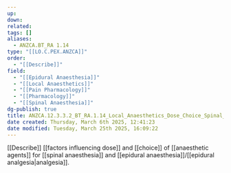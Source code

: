 ```yaml
---
up: 
down: 
related: 
tags: []
aliases:
  - ANZCA.BT_RA 1.14
type: "[[LO.C.PEX.ANZCA]]"
order:
  - "[[Describe]]"
field:
  - "[[Epidural Anaesthesia]]"
  - "[[Local Anaesthetics]]"
  - "[[Pain Pharmacology]]"
  - "[[Pharmacology]]"
  - "[[Spinal Anaesthesia]]"
dg-publish: true
title: ANZCA.12.3.3.2_BT_RA.1.14_Local_Anaesthetics_Dose_Choice_Spinal_Epidural
date created: Thursday, March 6th 2025, 12:41:23
date modified: Tuesday, March 25th 2025, 16:09:22
---
```


[[Describe]] [[factors influencing dose]] and [[choice]] of [[anaesthetic agents]] for [[spinal anaesthesia]] and [[epidural anaesthesia]]/[[epidural analgesia|analgesia]].
